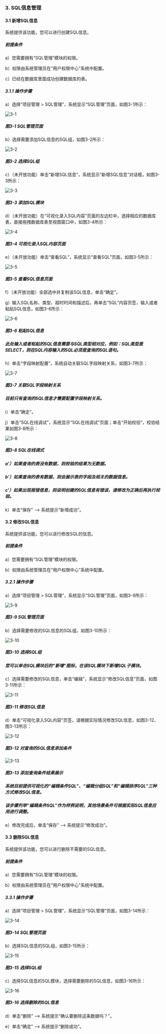 ### 3. SQL信息管理

#### 3.1 新增SQL信息

系统提供该功能，您可以进行创建SQL信息。

##### 前提条件

a）您需要拥有“SQL管理”模块的权限。

b）权限由系统管理员在“用户权限中心”系统中配置。

c）已经在数据库里面成功创建数据库的表。

##### 3.1.1 操作步骤

a）选择“项目管理 > SQL管理”，系统显示“SQL管理”页面，如图3-1所示：

![3-1](https://www.feisuanyz.com/fsimage/zc-image/9-22_img.png)

##### 图3-1 SQL管理页面

b）选择需要添加SQL信息的SQL组，如图3-2所示：

![3-2](https://www.feisuanyz.com/fsimage/zc-image/9-23_img.png)

##### 图3-2 选择SQL组

c）（未开放功能）单击“新增SQL信息”，系统显示“新增SQL信息”对话框，如图3-3所示：

![3-3](https://www.feisuanyz.com/fsimage/zc-image/9-24_img.png)

##### 图3-3 添加SQL模块

d）（未开放功能）在“可视化录入SQL内容”页面的左边栏中，选择相应的数据库表，直接拖拽数据库表至视图窗口中，如图3-4所示：

![3-4](https://www.feisuanyz.com/fsimage/zc-image/9-25_img.png)

##### 图3-4 可视化录入SQL内容页面

e）（未开放功能）单击“查看SQL”，系统显示“查看SQL”页面，如图3-5所示：

![3-5](https://www.feisuanyz.com/fsimage/zc-image/9-26_img.png)

##### 图3-5 查看SQL信息页面

f）（未开放功能）全部选中并复制该SQL信息，单击“确定”。

g）输入SQL名称、类型、超时时间和描述后，再单击“SQL”内容页签，输入或者粘贴SQL信息，如图3-6所示：

![3-6](https://www.feisuanyz.com/fsimage/zc-image/9-27_img.png)

##### 图3-6 粘贴SQL信息

##### 此处输入或者粘贴的SQL信息需要与SQL类型相对应，例如：SQL类型是SELECT，则在SQL内容输入的SQL必须是查询的SQL语句。

h）单击“字段映射配置”，系统自动关联SQL字段映射关系，如图3-7所示：

![3-7](https://www.feisuanyz.com/fsimage/zc-image/9-28_img.png)

##### 图3-7 关联SQL字段映射关系

##### 目前只有查询的SQL信息才需要配置字段映射关系。

i）单击“确定”。

j）单击“SQL在线调试”，系统显示“SQL在线调试”页面；单击“开始校验”，校验结果如图3-8所示：

![3-8](https://www.feisuanyz.com/fsimage/zc-image/9-29_img.png)

##### 图3-8 SQL在线调式

##### a'）如果查询的表没有数据，则校验的结果为无数据。

##### b'）如果查询的表有数据，则会展示表的字段及相关的数据信息。

##### c'）如果出现报错信息，则说明创建的SQL信息有错误，请修改为正确后再执行校验。

k）单击“保存” --> 系统提示“新增成功”。

#### 3.2 修改SQL信息

系统提供该功能，您可以进行修改SQL的信息。

##### 前提条件

a）您需要拥有“SQL管理”模块的权限。

b）权限由系统管理员在“用户权限中心”系统中配置。

##### 3.2.1 操作步骤

a）选择“项目管理 > SQL管理”，系统显示“SQL管理”页面，如图3-9所示：

![3-9](https://www.feisuanyz.com/fsimage/zc-image/cz_12-1_img.png)

##### 图3-9 SQL管理页面

b）选择需要修改的SQL信息的SQL组，如图3-10所示：

![3-10](https://www.feisuanyz.com/fsimage/zc-image/cz_12-2_img.png)

##### 图3-10 选择SQL组

##### 您可以单击SQL模块后的“新增”图标，在该SQL模块下新增SQL子模块。

c）选择需要修改的SQL信息，单击“编辑”，系统显示“修改SQL信息”页面，如图3-11所示：

![3-11](https://www.feisuanyz.com/fsimage/zc-image/cz_12-3_img.png)

##### 图3-11 修改SQL信息

d）单击“可视化录入SQL内容”页签，请根据实际情况修改SQL信息，如图3-12、图3-13所示：

![3-12](https://www.feisuanyz.com/fsimage/zc-image/cz_12-4_img.png)

##### 图3-12 对查询的SQL信息添加条件

![3-13](https://www.feisuanyz.com/fsimage/zc-image/cz_12-5_img.png)

##### 图3-13 添加查询条件结果展示

##### 系统目前提供可视化的“编辑条件SQL”、“编辑分组SQL”和“编辑排序SQL”三种方式修改SQL信息。

##### 该步骤列举“编辑条件SQL”作为样例说明，其他场景条件可根据实际SQL信息应用进行调整。

e）修改完成后，单击“保存” --> 系统提示“修改成功”。

#### 3.3 删除SQL信息

系统提供该功能，您可以进行删除不需要的SQL信息。

##### 前提条件

a）您需要拥有“SQL管理”模块的权限。

b）权限由系统管理员在“用户权限中心”系统中配置。

##### 3.3.1 操作步骤

a）选择“项目管理 > SQL管理”，系统显示“SQL管理”页面，如图3-14所示：

![3-14](https://www.feisuanyz.com/fsimage/zc-image/cz_12-6_img.png)

##### 图3-14 SQL管理页面

b）选择SQL信息的SQL组，如图3-15所示：

![3-15](https://www.feisuanyz.com/fsimage/zc-image/cz_12-7_img.png)

##### 图3-15 选择SQL组

c）选择SQL信息的SQL模块，选择需要删除的SQL信息，如图3-16所示：

![3-16](https://www.feisuanyz.com/fsimage/zc-image/cz_12-8_img.png)

##### 图3-16 选择删除的SQL信息

d）单击“删除” --> 系统提示“确认要删除这条数据吗？”。

e）单击“确定” --> 系统提示“删除成功”。

